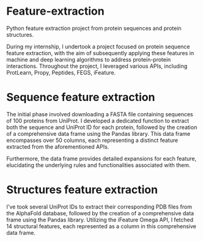 # Feature-extraction
Python feature extraction project from protein sequences and protein structures.

During my internship, I undertook a project focused on protein sequence feature extraction, with the aim of subsequently applying these features in machine and deep learning algorithms to address protein-protein interactions. Throughout the project, I leveraged various APIs, including ProtLearn, Propy, Peptides, FEGS, iFeature.

# Sequence feature extraction
The initial phase involved downloading a FASTA file containing sequences of 100 proteins from UniProt. I developed a dedicated function to extract both the sequence and UniProt ID for each protein, followed by the creation of a comprehensive data frame using the Pandas library. This data frame encompasses over 50 columns, each representing a distinct feature extracted from the aforementioned APIs.

Furthermore, the data frame provides detailed expansions for each feature, elucidating the underlying rules and functionalities associated with them.

# Structures feature extraction

I've took several UniProt IDs to extract their corresponding PDB files from the AlphaFold database, followed by the creation of a comprehensive data frame using the Pandas library. Utilizing the iFeature Omega API, I fetched 14 structural features, each represented as a column in this comprehensive data frame. 

